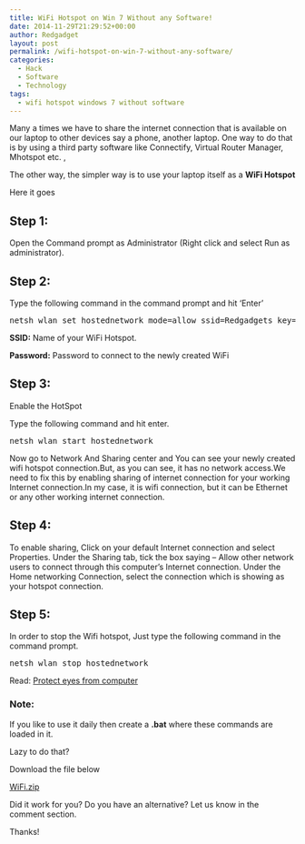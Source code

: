 ```yaml
---
title: WiFi Hotspot on Win 7 Without any Software!
date: 2014-11-29T21:29:52+00:00
author: Redgadget
layout: post
permalink: /wifi-hotspot-on-win-7-without-any-software/
categories:
  - Hack
  - Software
  - Technology
tags:
  - wifi hotspot windows 7 without software
---
```

Many a times we have to share the internet connection that is available on our laptop to other devices say a phone, another laptop. One way to do that is by using a third party software like Connectify, Virtual Router Manager, Mhotspot etc. ,

The other way, the simpler way is to use your laptop itself as a **WiFi Hotspot**

Here it goes


## <span id="Step_1">Step 1:</span>

Open the Command prompt as Administrator (Right click and select Run as administrator).

## <span id="Step_2">Step 2:</span>

Type the following command in the command prompt and hit &#8216;Enter&#8217;

<pre>netsh wlan set hostednetwork mode=allow ssid=Redgadgets key=ReDGadGeT@321</pre>

**SSID:** Name of your WiFi Hotspot.

**Password:** Password to connect to the newly created WiFi

## <span id="Step_3">Step 3:</span>

Enable the HotSpot

Type the following command and hit enter.

<pre>netsh wlan start hostednetwork</pre>

Now go to Network And Sharing center and You can see your newly created wifi hotspot connection.But, as you can see, it has no network access.We need to fix this by enabling sharing of internet connection for your working Internet connection.In my case, it is wifi connection, but it can be Ethernet or any other working internet connection.

## <span id="Step_4">Step 4:</span>

To enable sharing, Click on your default Internet connection and select Properties. Under the Sharing tab, tick the box saying – Allow other network users to connect through this computer’s Internet connection. Under the Home networking Connection, select the connection which is showing as your hotspot connection.

## <span id="Step_5">Step 5:</span>

In order to stop the Wifi hotspot, Just type the following command in the command prompt.

<pre>netsh wlan stop hostednetwork</pre>

Read: <a href="http://redgadgets.com/protect-eyes-from-computer/" target="_blank">Protect eyes from computer</a>

### <span id="Note">Note:</span>

If you like to use it daily then create a **.bat** where these commands are loaded in it.

Lazy to do that?

Download the file below

[WiFi.zip](/images/WiFi.zip)

Did it work for you? Do you have an alternative? Let us know in the comment section.

Thanks!